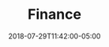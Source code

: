---
translationKey: "finance"
title: "Finance"
date: 2018-07-29T11:42:00-05:00
description: "money-bill-alt"
---
